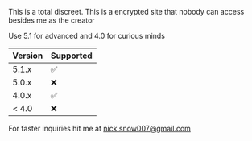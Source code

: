 This is a total discreet. This is a encrypted site that nobody can access besides me as the creator

Use 5.1 for advanced and 4.0 for curious minds


| Version | Supported          |
| ------- | ------------------ |
| 5.1.x   | :white_check_mark: |
| 5.0.x   | :x:                |
| 4.0.x   | :white_check_mark: |
| < 4.0   | :x:                |



For faster inquiries hit me at nick.snow007@gmail.com

